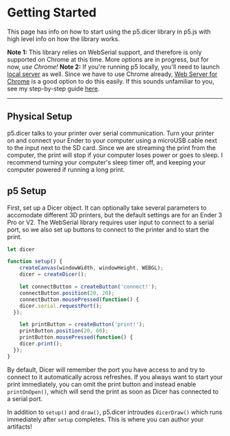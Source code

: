 # Getting Started
This page has info on how to start using the p5.dicer library in p5.js with high level info on how the library works.

**Note 1:** This library relies on WebSerial support, and therefore is only supported on Chrome at this time. More options are in progress, but for now, *use Chrome!* 
**Note 2:** If you're running p5 locally, you'll need to launch [local server](https://github.com/processing/p5.js/wiki/Local-server) as well. Since we have to use Chrome already,
[Web Server for Chrome](https://chrome.google.com/webstore/detail/web-server-for-chrome/ofhbbkphhbklhfoeikjpcbhemlocgigb) is a good option to do this easily. If this sounds unfamiliar to you,
see my step-by-step guide [here](./local-server.md).

***

## Physical Setup
p5.dicer talks to your printer over serial communication. Turn your printer on and connect your Ender to your computer using a microUSB cable next to the input next to the SD card. Since we are streaming the print from the computer, the print will stop if your computer loses power or goes to sleep. I recommend turning your computer's sleep timer off, and keeping your computer powered if running a long print.

## p5 Setup
First, set up a Dicer object. It can optionally take several parameters to accomodate different 3D printers, but the default settings are for an Ender 3 Pro or V2. The WebSerial library requires user input to connect to a serial port, so we also set up buttons to connect to the printer and to start the print.

```javascript
let dicer

function setup() {
    createCanvas(windowWidth, windowHeight, WEBGL);
    dicer = createDicer();

    let connectButton = createButton('connect!');
    connectButton.position(20, 20);
    connectButton.mousePressed(function() {
    dicer.serial.requestPort();
  });

    let printButton = createButton('print!');
    printButton.position(20, 60);
    printButton.mousePressed(function() {
    dicer.print();
  });
}
```

By default, Dicer will remember the port you have access to and try to connect to it automatically across refreshes. If you always want to start your print immediately, you can omit the print button and instead enable `printOnOpen()`, which will send the print as soon as Dicer has connected to a serial port. 

In addition to `setup()` and `draw()`, p5.dicer introudes `dicerDraw()` which runs immediately after `setup` completes. This is where you can author your artifacts!




